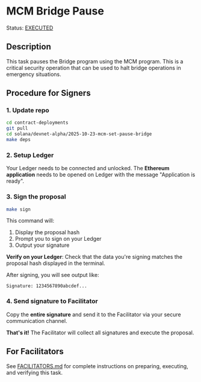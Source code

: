 # MCM Bridge Pause

Status: [EXECUTED](https://solscan.io/tx/2aRigbkBHkEQsgmg8zKum9C7V6ggKoGN69Wz3areFSdjFXVfRt6N4XbvejTwt7pXX9R1ns6LUMkLArSAKnUnhXCe?cluster=devnet)

## Description

This task pauses the Bridge program using the MCM program. This is a critical security operation that can be used to halt bridge operations in emergency situations.

## Procedure for Signers

### 1. Update repo

```bash
cd contract-deployments
git pull
cd solana/devnet-alpha/2025-10-23-mcm-set-pause-bridge
make deps
```

### 2. Setup Ledger

Your Ledger needs to be connected and unlocked. The **Ethereum application** needs to be opened on Ledger with the message "Application is ready".

### 3. Sign the proposal

```bash
make sign
```

This command will:
1. Display the proposal hash
2. Prompt you to sign on your Ledger
3. Output your signature

**Verify on your Ledger**: Check that the data you're signing matches the proposal hash displayed in the terminal.

After signing, you will see output like:

```
Signature: 1234567890abcdef...
```

### 4. Send signature to Facilitator

Copy the **entire signature** and send it to the Facilitator via your secure communication channel.

**That's it!** The Facilitator will collect all signatures and execute the proposal.

## For Facilitators

See [FACILITATORS.md](./FACILITATORS.md) for complete instructions on preparing, executing, and verifying this task.
